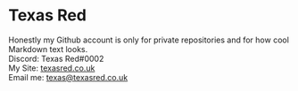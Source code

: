 # Texas Red
Honestly my Github account is only for private repositories and for how cool Markdown text looks.
<br>
Discord: Texas Red#0002
<br>
My Site: [texasred.co.uk](https://texasred.co.uk/)
<br>
Email me: [texas@texasred.co.uk](mailto:texas@texasred.co.uk)



